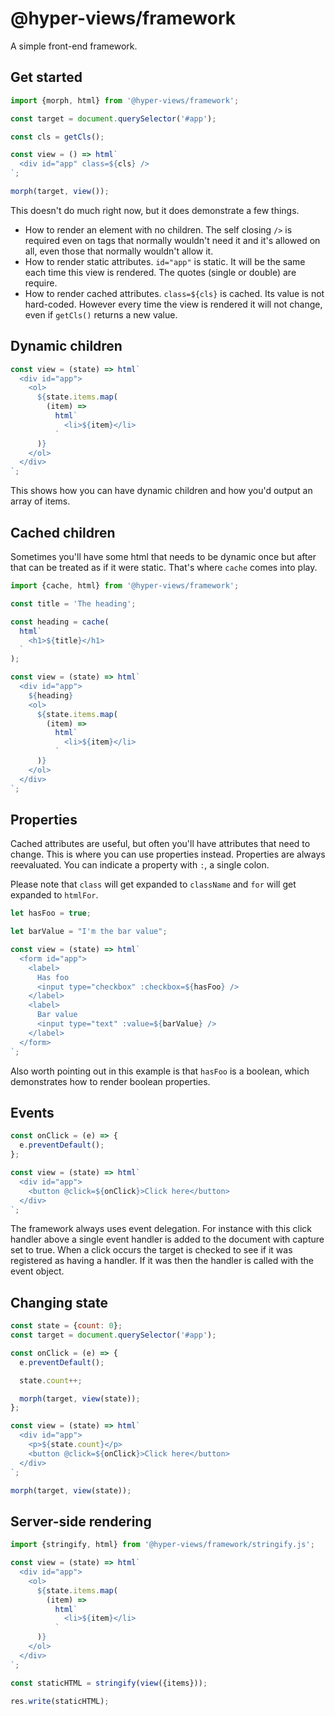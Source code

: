 # @hyper-views/framework

A simple front-end framework.

## Get started

```javascript
import {morph, html} from '@hyper-views/framework';

const target = document.querySelector('#app');

const cls = getCls();

const view = () => html`
  <div id="app" class=${cls} />
`;

morph(target, view());
```

This doesn't do much right now, but it does demonstrate a few things.

- How to render an element with no children. The self closing `/>` is required even on tags that normally wouldn't need it and it's allowed on all, even those that normally wouldn't allow it.
- How to render static attributes. `id="app"` is static. It will be the same each time this view is rendered. The quotes (single or double) are require.
- How to render cached attributes. `class=${cls}` is cached. Its value is not hard-coded. However every time the view is rendered it will not change, even if `getCls()` returns a new value.

## Dynamic children

```javascript
const view = (state) => html`
  <div id="app">
    <ol>
      ${state.items.map(
        (item) =>
          html`
            <li>${item}</li>
          `
      )}
    </ol>
  </div>
`;
```

This shows how you can have dynamic children and how you'd output an array of items.

## Cached children

Sometimes you'll have some html that needs to be dynamic once but after that can be treated as if it were static. That's where `cache` comes into play.

```javascript
import {cache, html} from '@hyper-views/framework';

const title = 'The heading';

const heading = cache(
  html`
    <h1>${title}</h1>
  `
);

const view = (state) => html`
  <div id="app">
    ${heading}
    <ol>
      ${state.items.map(
        (item) =>
          html`
            <li>${item}</li>
          `
      )}
    </ol>
  </div>
`;
```

## Properties

Cached attributes are useful, but often you'll have attributes that need to change. This is where you can use properties instead. Properties are always reevaluated. You can indicate a property with `:`, a single colon.

Please note that `class` will get expanded to `className` and `for` will get expanded to `htmlFor`.

```javascript
let hasFoo = true;

let barValue = "I'm the bar value";

const view = (state) => html`
  <form id="app">
    <label>
      Has foo
      <input type="checkbox" :checkbox=${hasFoo} />
    </label>
    <label>
      Bar value
      <input type="text" :value=${barValue} />
    </label>
  </form>
`;
```

Also worth pointing out in this example is that `hasFoo` is a boolean, which demonstrates how to render boolean properties.

## Events

```javascript
const onClick = (e) => {
  e.preventDefault();
};

const view = (state) => html`
  <div id="app">
    <button @click=${onClick}>Click here</button>
  </div>
`;
```

The framework always uses event delegation. For instance with this click handler above a single event handler is added to the document with capture set to true. When a click occurs the target is checked to see if it was registered as having a handler. If it was then the handler is called with the event object.

## Changing state

```javascript
const state = {count: 0};
const target = document.querySelector('#app');

const onClick = (e) => {
  e.preventDefault();

  state.count++;

  morph(target, view(state));
};

const view = (state) => html`
  <div id="app">
    <p>${state.count}</p>
    <button @click=${onClick}>Click here</button>
  </div>
`;

morph(target, view(state));
```

## Server-side rendering

```javascript
import {stringify, html} from '@hyper-views/framework/stringify.js';

const view = (state) => html`
  <div id="app">
    <ol>
      ${state.items.map(
        (item) =>
          html`
            <li>${item}</li>
          `
      )}
    </ol>
  </div>
`;

const staticHTML = stringify(view({items}));

res.write(staticHTML);
```
